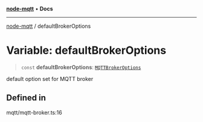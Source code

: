 [**node-mqtt**](../README.md) • **Docs**

***

[node-mqtt](../globals.md) / defaultBrokerOptions

# Variable: defaultBrokerOptions

> `const` **defaultBrokerOptions**: [`MQTTBrokerOptions`](../type-aliases/MQTTBrokerOptions.md)

default option set for MQTT broker

## Defined in

mqtt/mqtt-broker.ts:16

